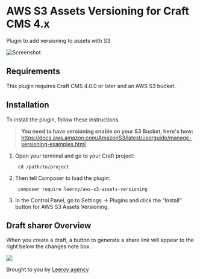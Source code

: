 # AWS S3 Assets Versioning for Craft CMS 4.x

Plugin to add versioning to assets with S3

![Screenshot](resources/img/plugin-logo.png)

## Requirements

This plugin requires Craft CMS 4.0.0 or later and an AWS S3 bucket.

## Installation

To install the plugin, follow these instructions.
> **You need to have versioning enable on your S3 Bucket, here's how:** https://docs.aws.amazon.com/AmazonS3/latest/userguide/manage-versioning-examples.html

1. Open your terminal and go to your Craft project:

        cd /path/to/project

2. Then tell Composer to load the plugin:

        composer require leeroy/aws-s3-assets-versioning

3. In the Control Panel, go to Settings → Plugins and click the “Install” button for AWS S3 Assets Versioning.

## Draft sharer Overview

When you create a draft, a button to generate a share link will appear to the right below the changes note box.

![](resources/img/draft-sharer-button-preview.png)

Brought to you by [Leeroy agency](https://github.com/LeeroyLabs/)